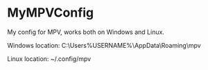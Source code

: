# MyMPVConfig
My config for MPV, works both on Windows and Linux.

Windows location: C:\Users\%USERNAME%\AppData\Roaming\mpv

Linux location: ~/.config/mpv
